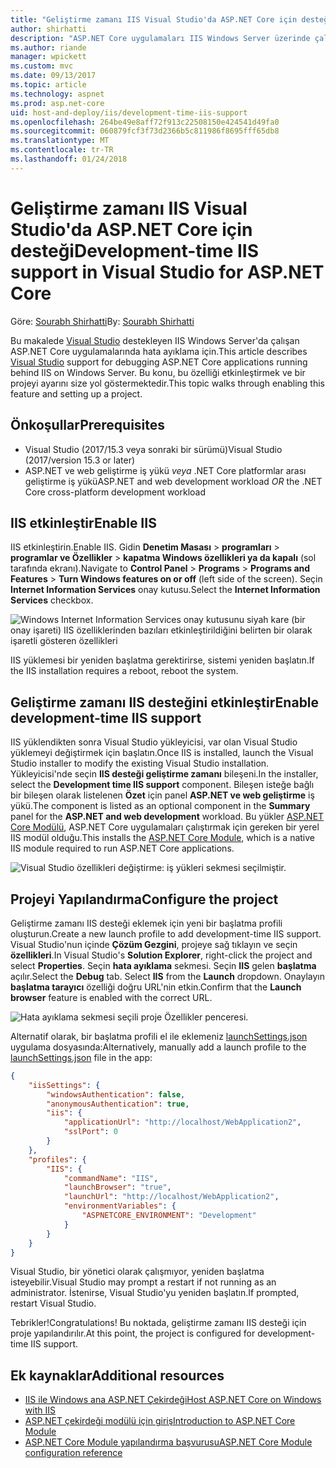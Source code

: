 ```yaml
---
title: "Geliştirme zamanı IIS Visual Studio'da ASP.NET Core için desteği"
author: shirhatti
description: "ASP.NET Core uygulamaları IIS Windows Server üzerinde çalışırken hata ayıklama desteği bulur."
ms.author: riande
manager: wpickett
ms.custom: mvc
ms.date: 09/13/2017
ms.topic: article
ms.technology: aspnet
ms.prod: asp.net-core
uid: host-and-deploy/iis/development-time-iis-support
ms.openlocfilehash: 264be49e8aff72f913c22508150e424541d49fa0
ms.sourcegitcommit: 060879fcf3f73d2366b5c811986f8695fff65db8
ms.translationtype: MT
ms.contentlocale: tr-TR
ms.lasthandoff: 01/24/2018
---
```

# <a name="development-time-iis-support-in-visual-studio-for-aspnet-core"></a><span data-ttu-id="26308-103">Geliştirme zamanı IIS Visual Studio'da ASP.NET Core için desteği</span><span class="sxs-lookup"><span data-stu-id="26308-103">Development-time IIS support in Visual Studio for ASP.NET Core</span></span>

<span data-ttu-id="26308-104">Göre: [Sourabh Shirhatti](https://twitter.com/sshirhatti)</span><span class="sxs-lookup"><span data-stu-id="26308-104">By: [Sourabh Shirhatti](https://twitter.com/sshirhatti)</span></span>

<span data-ttu-id="26308-105">Bu makalede [Visual Studio](https://www.visualstudio.com/vs/) destekleyen IIS Windows Server'da çalışan ASP.NET Core uygulamalarında hata ayıklama için.</span><span class="sxs-lookup"><span data-stu-id="26308-105">This article describes [Visual Studio](https://www.visualstudio.com/vs/) support for debugging ASP.NET Core applications running behind IIS on Windows Server.</span></span> <span data-ttu-id="26308-106">Bu konu, bu özelliği etkinleştirmek ve bir projeyi ayarını size yol göstermektedir.</span><span class="sxs-lookup"><span data-stu-id="26308-106">This topic walks through enabling this feature and setting up a project.</span></span>

## <a name="prerequisites"></a><span data-ttu-id="26308-107">Önkoşullar</span><span class="sxs-lookup"><span data-stu-id="26308-107">Prerequisites</span></span>

* <span data-ttu-id="26308-108">Visual Studio (2017/15.3 veya sonraki bir sürümü)</span><span class="sxs-lookup"><span data-stu-id="26308-108">Visual Studio (2017/version 15.3 or later)</span></span>
* <span data-ttu-id="26308-109">ASP.NET ve web geliştirme iş yükü *veya* .NET Core platformlar arası geliştirme iş yükü</span><span class="sxs-lookup"><span data-stu-id="26308-109">ASP.NET and web development workload *OR* the .NET Core cross-platform development workload</span></span>

## <a name="enable-iis"></a><span data-ttu-id="26308-110">IIS etkinleştir</span><span class="sxs-lookup"><span data-stu-id="26308-110">Enable IIS</span></span>

<span data-ttu-id="26308-111">IIS etkinleştirin.</span><span class="sxs-lookup"><span data-stu-id="26308-111">Enable IIS.</span></span> <span data-ttu-id="26308-112">Gidin **Denetim Masası** > **programları** > **programlar ve Özellikler** > **kapatma Windows özellikleri ya da kapalı** (sol tarafında ekranı).</span><span class="sxs-lookup"><span data-stu-id="26308-112">Navigate to **Control Panel** > **Programs** > **Programs and Features** > **Turn Windows features on or off** (left side of the screen).</span></span> <span data-ttu-id="26308-113">Seçin **Internet Information Services** onay kutusu.</span><span class="sxs-lookup"><span data-stu-id="26308-113">Select the **Internet Information Services** checkbox.</span></span>

![Windows Internet Information Services onay kutusunu siyah kare (bir onay işareti) IIS özelliklerinden bazıları etkinleştirildiğini belirten bir olarak işaretli gösteren özellikleri](development-time-iis-support/_static/enable_iis.png)

<span data-ttu-id="26308-115">IIS yüklemesi bir yeniden başlatma gerektirirse, sistemi yeniden başlatın.</span><span class="sxs-lookup"><span data-stu-id="26308-115">If the IIS installation requires a reboot, reboot the system.</span></span>

## <a name="enable-development-time-iis-support"></a><span data-ttu-id="26308-116">Geliştirme zamanı IIS desteğini etkinleştir</span><span class="sxs-lookup"><span data-stu-id="26308-116">Enable development-time IIS support</span></span>

<span data-ttu-id="26308-117">IIS yüklendikten sonra Visual Studio yükleyicisi, var olan Visual Studio yüklemeyi değiştirmek için başlatın.</span><span class="sxs-lookup"><span data-stu-id="26308-117">Once IIS is installed, launch the Visual Studio installer to modify the existing Visual Studio installation.</span></span> <span data-ttu-id="26308-118">Yükleyicisi'nde seçin **IIS desteği geliştirme zamanı** bileşeni.</span><span class="sxs-lookup"><span data-stu-id="26308-118">In the installer, select the **Development time IIS support** component.</span></span> <span data-ttu-id="26308-119">Bileşen isteğe bağlı bir bileşen olarak listelenen **Özet** için panel **ASP.NET ve web geliştirme** iş yükü.</span><span class="sxs-lookup"><span data-stu-id="26308-119">The component is listed as an optional component in the **Summary** panel for the **ASP.NET and web development** workload.</span></span> <span data-ttu-id="26308-120">Bu yükler [ASP.NET Core Modülü](xref:fundamentals/servers/aspnet-core-module), ASP.NET Core uygulamaları çalıştırmak için gereken bir yerel IIS modül olduğu.</span><span class="sxs-lookup"><span data-stu-id="26308-120">This installs the [ASP.NET Core Module](xref:fundamentals/servers/aspnet-core-module), which is a native IIS module required to run ASP.NET Core applications.</span></span>

![Visual Studio özellikleri değiştirme: iş yükleri sekmesi seçilmiştir.](development-time-iis-support/_static/development_time_support.png)

## <a name="configure-the-project"></a><span data-ttu-id="26308-124">Projeyi Yapılandırma</span><span class="sxs-lookup"><span data-stu-id="26308-124">Configure the project</span></span>

<span data-ttu-id="26308-125">Geliştirme zamanı IIS desteği eklemek için yeni bir başlatma profili oluşturun.</span><span class="sxs-lookup"><span data-stu-id="26308-125">Create a new launch profile to add development-time IIS support.</span></span> <span data-ttu-id="26308-126">Visual Studio'nun içinde **Çözüm Gezgini**, projeye sağ tıklayın ve seçin **özellikleri**.</span><span class="sxs-lookup"><span data-stu-id="26308-126">In Visual Studio's **Solution Explorer**, right-click the project and select **Properties**.</span></span> <span data-ttu-id="26308-127">Seçin **hata ayıklama** sekmesi. Seçin **IIS** gelen **başlatma** açılır.</span><span class="sxs-lookup"><span data-stu-id="26308-127">Select the **Debug** tab. Select **IIS** from the **Launch** dropdown.</span></span> <span data-ttu-id="26308-128">Onaylayın **başlatma tarayıcı** özelliği doğru URL'nin etkin.</span><span class="sxs-lookup"><span data-stu-id="26308-128">Confirm that the **Launch browser** feature is enabled with the correct URL.</span></span>

![Hata ayıklama sekmesi seçili proje Özellikler penceresi.](development-time-iis-support/_static/project_properties.png)

<span data-ttu-id="26308-133">Alternatif olarak, bir başlatma profili el ile eklemeniz [launchSettings.json](http://json.schemastore.org/launchsettings) uygulama dosyasında:</span><span class="sxs-lookup"><span data-stu-id="26308-133">Alternatively, manually add a launch profile to the [launchSettings.json](http://json.schemastore.org/launchsettings) file in the app:</span></span>

```json
{
    "iisSettings": {
        "windowsAuthentication": false,
        "anonymousAuthentication": true,
        "iis": {
            "applicationUrl": "http://localhost/WebApplication2",
            "sslPort": 0
        }
    },
    "profiles": {
        "IIS": {
            "commandName": "IIS",
            "launchBrowser": "true",
            "launchUrl": "http://localhost/WebApplication2",
            "environmentVariables": {
                "ASPNETCORE_ENVIRONMENT": "Development"
            }
        }
    }
}
```

<span data-ttu-id="26308-134">Visual Studio, bir yönetici olarak çalışmıyor, yeniden başlatma isteyebilir.</span><span class="sxs-lookup"><span data-stu-id="26308-134">Visual Studio may prompt a restart if not running as an administrator.</span></span> <span data-ttu-id="26308-135">İstenirse, Visual Studio'yu yeniden başlatın.</span><span class="sxs-lookup"><span data-stu-id="26308-135">If prompted, restart Visual Studio.</span></span>

<span data-ttu-id="26308-136">Tebrikler!</span><span class="sxs-lookup"><span data-stu-id="26308-136">Congratulations!</span></span> <span data-ttu-id="26308-137">Bu noktada, geliştirme zamanı IIS desteği için proje yapılandırılır.</span><span class="sxs-lookup"><span data-stu-id="26308-137">At this point, the project is configured for development-time IIS support.</span></span> 

## <a name="additional-resources"></a><span data-ttu-id="26308-138">Ek kaynaklar</span><span class="sxs-lookup"><span data-stu-id="26308-138">Additional resources</span></span>

* [<span data-ttu-id="26308-139">IIS ile Windows ana ASP.NET Çekirdeği</span><span class="sxs-lookup"><span data-stu-id="26308-139">Host ASP.NET Core on Windows with IIS</span></span>](xref:host-and-deploy/iis/index)
* [<span data-ttu-id="26308-140">ASP.NET çekirdeği modülü için giriş</span><span class="sxs-lookup"><span data-stu-id="26308-140">Introduction to ASP.NET Core Module</span></span>](xref:fundamentals/servers/aspnet-core-module)
* [<span data-ttu-id="26308-141">ASP.NET Core Module yapılandırma başvurusu</span><span class="sxs-lookup"><span data-stu-id="26308-141">ASP.NET Core Module configuration reference</span></span>](xref:host-and-deploy/aspnet-core-module)
